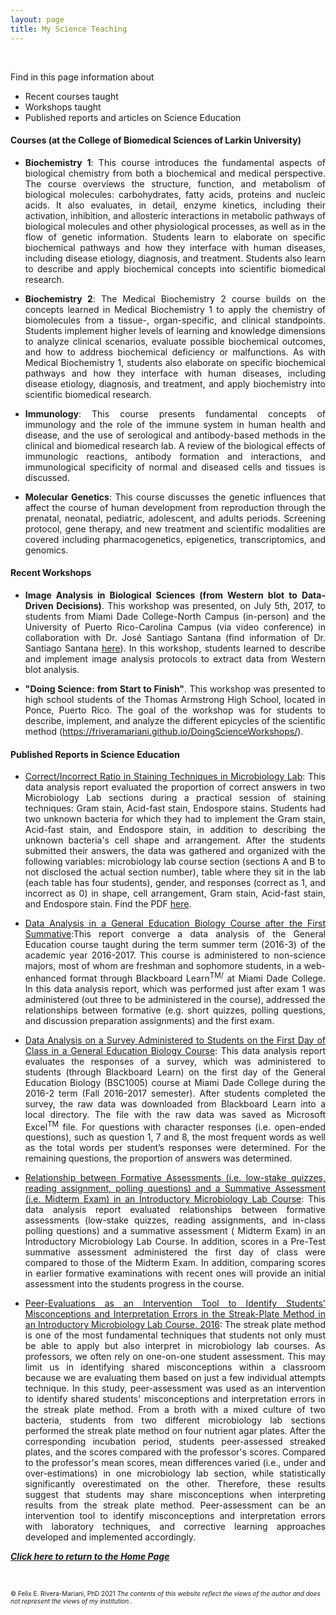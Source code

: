 ```yaml
---
layout: page
title: My Science Teaching
---
```


<script src="https://apps.elfsight.com/p/platform.js" defer></script>
<div class="elfsight-app-6458f1c2-738e-40ed-b7a0-7379c0377dff"></div>

<br>

Find in this page information about 

- Recent courses taught
- Workshops taught 
- Published reports and articles on Science Education


#### Courses (at the College of Biomedical Sciences of Larkin University)

<ul>
<li><div style="text-align:justify"><p>	<strong>Biochemistry 1</strong>: This course introduces the fundamental aspects of biological chemistry from both a biochemical and medical perspective. The course overviews the structure, function, and metabolism of biological molecules: carbohydrates, fatty acids, proteins and nucleic acids. It also evaluates, in detail, enzyme kinetics, including their activation, inhibition, and allosteric interactions in metabolic pathways of biological molecules and other physiological processes, as well as in the flow of genetic information. Students learn to elaborate on specific biochemical pathways and how they interface with human diseases, including disease etiology, diagnosis, and treatment. Students also learn to describe and apply biochemical concepts into scientific biomedical research.</p></div></li> 
</ul>

<ul>
<li><div style="text-align:justify"><p>	<strong>Biochemistry 2</strong>: The Medical Biochemistry 2 course builds on the concepts learned in Medical Biochemistry 1 to apply the chemistry of biomolecules from a tissue-, organ-specific, and clinical standpoints. Students implement higher levels of learning and knowledge dimensions to analyze clinical scenarios, evaluate possible biochemical outcomes, and how to address biochemical deficiency or malfunctions. As with Medical Biochemistry 1, students also elaborate on specific biochemical pathways and how they interface with human diseases, including disease etiology, diagnosis, and treatment, and apply biochemistry into scientific biomedical research.</p></div></li> 
</ul>

<ul>
<li><div style="text-align:justify"><p>	<strong>Immunology</strong>: This course presents fundamental concepts of immunology and the role of the immune system in human health and disease, and the use of serological and antibody-based methods in the clinical and biomedical research lab. A review of the biological effects of immunologic reactions, antibody formation and interactions, and immunological specificity of normal and diseased cells and tissues is discussed.</p></div></li> 
</ul>

<ul>
<li><div style="text-align:justify"><p>	<strong>Molecular Genetics</strong>: This course discusses the genetic influences that affect the course of human development from reproduction through the prenatal, neonatal, pediatric, adolescent, and adults periods. Screening protocol, gene therapy, and new treatment and scientific modalities are covered including pharmacogenetics, epigenetics, transcriptomics, and genomics.</p></div></li> 
</ul>

#### Recent Workshops 

<ul>
<li><div style="text-align:justify"><p><strong>Image Analysis in Biological Sciences (from Western blot to Data-Driven Decisions)</strong>. This workshop was presented, on July 5th, 2017, to students from  Miami Dade College-North Campus (in-person) and the University of Puerto Rico-Carolina Campus (via video conference) in collaboration with Dr. José Santiago Santana (find information of Dr. Santiago Santana <a href="http://www.uprc.edu/investigacion-ciencias-naturales/" target="_blank">here</a>). In this workshop, students learned to describe and implement image analysis protocols to extract data from Western blot analysis. </p></div></li> 
</ul>

<ul>
<li><div style="text-align:justify"><p><strong>"Doing Science: from Start to Finish"</strong>. This workshop was presented to high school students of the Thomas Armstrong High School, located in Ponce, Puerto Rico. The goal of the workshop was for students to describe, implement, and analyze the different epicycles of the scientific method (<a href="https://friveramariani.github.io/DoingScienceWorkshops/" target="_blank">https://friveramariani.github.io/DoingScienceWorkshops/</a>).</p></div></li> 
</ul>


#### Published Reports in Science Education

<ul>
<li><div style="text-align:justify"><p><a href="http://dx.doi.org/10.13140/RG.2.2.31839.66721" target="_blank">Correct/Incorrect Ratio in Staining Techniques in Microbiology Lab</a>: This data analysis report evaluated the proportion of correct answers in two Microbiology Lab sections during a practical session of staining techniques: Gram stain, Acid-fast stain, Endospore stains. Students had two unknown bacteria for which they had to implement the Gram stain, Acid-fast stain, and Endospore stain, in addition to describing the unknown bacteria's cell shape and arrangement. After the students submitted their answers, the data was gathered and organized with the following variables: microbiology lab course section (sections A and B to not disclosed the actual section number), table where they sit in the lab (each table has four students), gender, and responses (correct as 1, and incorrect as 0) in shape, cell arrangement, Gram stain, Acid-fast stain, and Endospore stain. Find the PDF <a href="https://www.researchgate.net/publication/317510497_CorrectIncorrect_Ratios_in_Staining_Techniques_in_Microbiology_Lab?channel=doi&linkId=593cb263aca272c4d992d2aa&showFulltext=true" target="_blank">here</a>.</p></div></li> 
</ul>

<ul>
<li><div style="text-align:justify"><p><a href="http://rpubs.com/friveramariani/bsc1005_20163" target="_blank">Data Analysis in a General Education Biology Course after the First Summative</a>:This report converge a data analysis of the General Education course taught during the term summer term (2016-3) of the academic year 2016-2017. This course is administered to non-science majors, most of whom are freshman and sophomore students, in a web-enhanced format through Blackboard Learn<sup>TM/</sup> at Miami Dade College. In this data analysis report, which was performed just after exam 1 was administered (out three to be administered in the course), addressed the relationships between formative (e.g. short quizzes, polling questions, and discussion preparation assignments) and the first exam. </p></div></li> 
</ul>

<ul>
<li><div style="text-align:justify"><p><a href="http://rpubs.com/friveramariani/genbioed_survey" target="_blank">Data Analysis on a Survey Administered to Students on the First Day of Class in a General Education Biology Course</a>: This data analysis report evaluates the responses of a survey, which was administered to students (through Blackboard Learn) on the first day of the General Education Biology (BSC1005) course at Miami Dade College during the 2016-2 term (Fall 2016-2017 semester). After students completed the survey, the raw data was downloaded from Blackboard Learn into a local directory. The file with the raw data was saved as Microsoft Excel<sup>TM</sup> file. For questions with character responses (i.e. open-ended questions), such as question 1, 7 and 8, the most frequent words as well as the total words per student’s responses were determined. For the remaining questions, the proportion of answers was determined.</p></div></li> 
</ul>

<ul>
<li><div style="text-align:justify"><p><a href="http://rpubs.com/friveramariani/ml2010L153" target="_blank">Relationship between Formative Assessments (i.e. low-stake quizzes, reading assignment, polling questions) and a Summative Assessment (i.e. Midterm Exam) in an Introductory Microbiology Lab Course</a>: This data analysis report evaluated relationships between formative assessments (low-stake quizzes, reading assignments, and in-class polling questions) and a summative assessment ( Midterm Exam) in an Introductory Microbiology Lab Course. In addition, scores in a Pre-Test summative assessment administered the first day of class were compared to those of the Midterm Exam. In addition, comparing scores in earlier formative examinations with recent ones will provide an initial assessment into the students progress in the course.</p></div></li> 
</ul>

<ul>
<li><div style="text-align:justify"><p><a href="http://dx.doi.org/10.13140/RG.2.1.2693.5921" target="_blank">Peer-Evaluations as an Intervention Tool to Identify Students' Misconceptions and Interpretation Errors in the Streak-Plate Method in an Introductory Microbiology Lab Course. 2016</a>: The streak plate method is one of the most fundamental techniques that students not only must be able to apply but also interpret in microbiology lab courses. As professors, we often rely on one-on-one student assessment. This may limit us in identifying shared misconceptions within a classroom because we are evaluating them based on just a few individual attempts technique. In this study, peer-assessment was used as an intervention to identify shared students' misconceptions and interpretation errors in the streak plate method. From a broth with a mixed culture of two bacteria, students from two different microbiology lab sections performed the streak plate method on four nutrient agar plates. After the corresponding incubation period, students peer-assessed streaked plates, and the scores compared with the professor's scores. Compared to the professor's mean scores, mean differences varied (i.e., under and over-estimations) in one microbiology lab section, while statistically significantly overestimated on the other. Therefore, these results suggest that students may share misconceptions when interpreting results from the streak plate method. Peer-assessment can be an intervention tool to identify misconceptions and interpretation errors with laboratory techniques, and corrective learning approaches developed and implemented accordingly.</p></div></li> 
</ul>

<b><i><a href="https://www.friveram.com">Click here to return to the Home Page</a></i></b>

<br>

<font size="1">&#169; Felix E. Rivera-Mariani, PhD 2021 <i>The contents of this website reflect the views of the author and does not represent the views of my institution.</i>.</font>